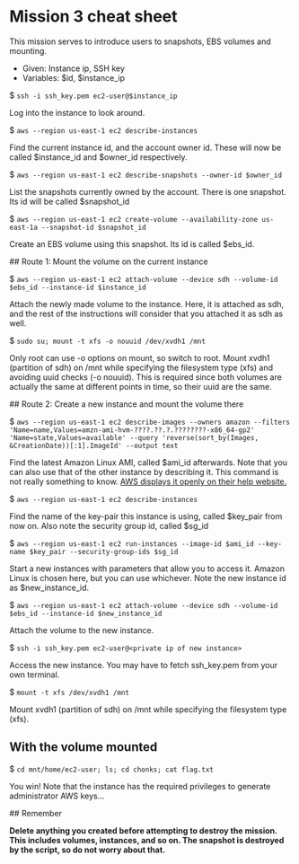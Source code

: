 # Mission 3 cheat sheet


This mission serves to introduce users to snapshots, EBS volumes and mounting.


  * Given: Instance ip, SSH key
  * Variables: $id, $instance_ip


$ `ssh -i ssh_key.pem ec2-user@$instance_ip`

Log into the instance to look around.


$ `aws --region us-east-1 ec2 describe-instances`

Find the current instance id, and the account owner id.
These will now be called $instance_id and $owner_id respectively.


$ `aws --region us-east-1 ec2 describe-snapshots --owner-id $owner_id`

List the snapshots currently owned by the account.
There is one snapshot. Its id will be called $snapshot_id


$ `aws --region us-east-1 ec2 create-volume --availability-zone us-east-1a --snapshot-id $snapshot_id`

Create an EBS volume using this snapshot. Its id is called $ebs_id.


## Route 1: Mount the volume on the current instance

$ `aws --region us-east-1 ec2 attach-volume --device sdh --volume-id $ebs_id --instance-id $instance_id`

Attach the newly made volume to the instance. Here, it is attached as sdh, and the rest of the instructions will consider that you attached it as sdh as well.


$ `sudo su; mount -t xfs -o nouuid /dev/xvdh1 /mnt`

Only root can use -o options on mount, so switch to root. Mount xvdh1 (partition of sdh) on /mnt while specifying the filesystem type (xfs) and avoiding uuid checks (-o nouuid). This is required since both volumes are actually the same at different points in time, so their uuid are the same.


## Route 2: Create a new instance and mount the volume there

$ `aws --region us-east-1 ec2 describe-images --owners amazon --filters 'Name=name,Values=amzn-ami-hvm-????.??.?.????????-x86_64-gp2' 'Name=state,Values=available' --query 'reverse(sort_by(Images, &CreationDate))[:1].ImageId' --output text`

Find the latest Amazon Linux AMI, called $ami_id afterwards. Note that you can also use that of the other instance by describing it.
This command is not really something to know. [AWS displays it openly on their help website.](https://docs.aws.amazon.com/AWSEC2/latest/UserGuide/finding-an-ami.html#finding-an-ami-parameter-store)


$ `aws --region us-east-1 ec2 describe-instances`

Find the name of the key-pair this instance is using, called $key_pair from now on. Also note the security group id, called $sg_id


$ `aws --region us-east-1 ec2 run-instances --image-id $ami_id --key-name $key_pair --security-group-ids $sg_id`

Start a new instances with parameters that allow you to access it. Amazon Linux is chosen here, but you can use whichever. Note the new instance id as $new_instance_id.


$ `aws --region us-east-1 ec2 attach-volume --device sdh --volume-id $ebs_id --instance-id $new_instance_id`

Attach the volume to the new instance.


$ `ssh -i ssh_key.pem ec2-user@<private ip of new instance>`

Access the new instance. You may have to fetch ssh_key.pem from your own terminal.


$ `mount -t xfs /dev/xvdh1 /mnt`

Mount xvdh1 (partition of sdh) on /mnt while specifying the filesystem type (xfs).


## With the volume mounted

$ `cd mnt/home/ec2-user; ls; cd chonks; cat flag.txt`

You win! Note that the instance has the required privileges to generate administrator AWS keys...


## Remember

**Delete anything you created before attempting to destroy the mission. This includes volumes, instances, and so on. The snapshot is destroyed by the script, so do not worry about that.**